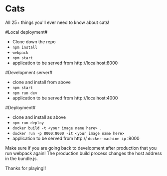 # Cats #
All 25+ things you'll ever need to know about cats!

#Local deployment#
- Clone down the repo
- `npm install`
- `webpack`
- `npm start`
- application to be served from http://localhost:8000

#Development server#
- clone and install from above
- `npm start`
- `npm run dev`
- application to be served from http://localhost:4000

#Deployment#
- clone and install as above
- `npm run deploy`
- `docker build -t <your image name here> .`
- `docker run -p 8000:8000 -it <your image name here>` 
- application to be served from http:// `docker-machine ip`  :8000

Make sure if you are going back to development after production that you run webpack again! The production build process changes the host address in the bundle.js.

Thanks for playing!! 